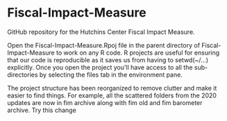 # Fiscal-Impact-Measure
GitHub repository for the Hutchins Center Fiscal Impact Measure.

Open the Fiscal-Impact-Measure.Rpoj file in the parent directory of Fiscal-Impact-Measure to work on any R code. R projects are useful for ensuring that our code is reproducible as it saves us from having to setwd(~/...) explicitly. Once you open the project you'll have access to all the sub-directories by selecting the files tab in the environment pane. 

The project structure has been reorganized to remove clutter and make it easier to find things. For example, all the scattered folders from the 2020 updates are now in fim archive along with fim old and fim barometer archive. 
Try this change
